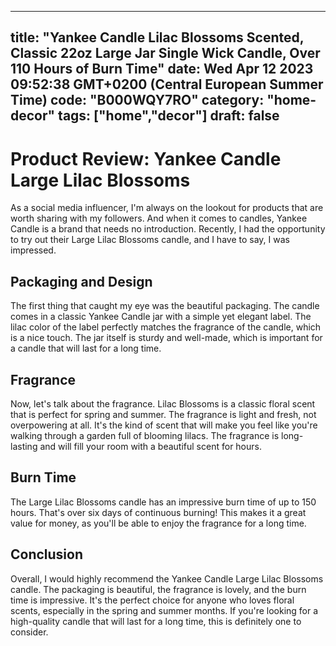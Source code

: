 
---
title: "Yankee Candle Lilac Blossoms Scented, Classic 22oz Large Jar Single Wick Candle, Over 110 Hours of Burn Time" 
date: Wed Apr 12 2023 09:52:38 GMT+0200 (Central European Summer Time)
code: "B000WQY7RO"
category: "home-decor"
tags: ["home","decor"] 
draft: false
---
    
# Product Review: Yankee Candle Large Lilac Blossoms

As a social media influencer, I'm always on the lookout for products that are worth sharing with my followers. And when it comes to candles, Yankee Candle is a brand that needs no introduction. Recently, I had the opportunity to try out their Large Lilac Blossoms candle, and I have to say, I was impressed.

## Packaging and Design

The first thing that caught my eye was the beautiful packaging. The candle comes in a classic Yankee Candle jar with a simple yet elegant label. The lilac color of the label perfectly matches the fragrance of the candle, which is a nice touch. The jar itself is sturdy and well-made, which is important for a candle that will last for a long time.

## Fragrance

Now, let's talk about the fragrance. Lilac Blossoms is a classic floral scent that is perfect for spring and summer. The fragrance is light and fresh, not overpowering at all. It's the kind of scent that will make you feel like you're walking through a garden full of blooming lilacs. The fragrance is long-lasting and will fill your room with a beautiful scent for hours.

## Burn Time

The Large Lilac Blossoms candle has an impressive burn time of up to 150 hours. That's over six days of continuous burning! This makes it a great value for money, as you'll be able to enjoy the fragrance for a long time.

## Conclusion

Overall, I would highly recommend the Yankee Candle Large Lilac Blossoms candle. The packaging is beautiful, the fragrance is lovely, and the burn time is impressive. It's the perfect choice for anyone who loves floral scents, especially in the spring and summer months. If you're looking for a high-quality candle that will last for a long time, this is definitely one to consider.